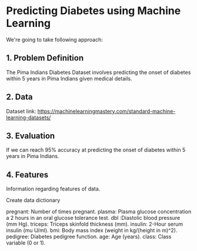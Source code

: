 # Predicting Diabetes using Machine Learning
We're going to take following approach:

## 1. Problem Definition
The Pima Indians Diabetes Dataset involves predicting the onset of diabetes within 5 years in Pima Indians given medical details.

## 2. Data
Dataset link: https://machinelearningmastery.com/standard-machine-learning-datasets/

## 3. Evaluation
If we can reach 95% accuracy at predicting the onset of diabetes within 5 years in Pima Indians.

## 4. Features
Information regarding features of data.

Create data dictionary

pregnant: Number of times pregnant.
plasma: Plasma glucose concentration a 2 hours in an oral glucose tolerance test.
dbl :Diastolic blood pressure (mm Hg).
triceps: Triceps skinfold thickness (mm).
insulin: 2-Hour serum insulin (mu U/ml).
bmi: Body mass index (weight in kg/(height in m)^2).
pedigree: Diabetes pedigree function.
age: Age (years).
class: Class variable (0 or 1).
